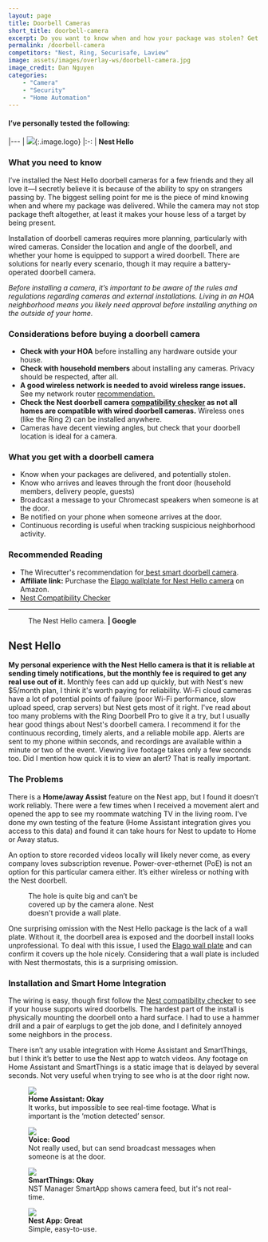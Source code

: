 ```yaml
---
layout: page
title: Doorbell Cameras
short_title: doorbell-camera
excerpt: Do you want to know when and how your package was stolen? Get a doorbell camera.
permalink: /doorbell-camera
competitors: "Nest, Ring, Securisafe, Laview"
image: assets/images/overlay-ws/doorbell-camera.jpg
image_credit: Dan Nguyen
categories: 
    - "Camera"
    - "Security"
    - "Home Automation"
---
```


<!--more-->



#### I’ve personally tested the following:

|---
| ![](assets\images\logo\nest.png){:.image.logo} 
|:-:
| **Nest Hello** 

### What you need to know

I’ve installed the Nest Hello doorbell cameras for a few friends and they all love it—I secretly believe it is because of the ability to spy on strangers passing by. The biggest selling point for me is the piece of mind knowing when and where my package was delivered. While the camera may not stop package theft altogether, at least it makes your house less of a target by being present.

Installation of doorbell cameras requires more planning, particularly with wired cameras. Consider the location and angle of the doorbell, and whether your home is equipped to support a wired doorbell.  There are solutions for nearly every scenario, though it may require a battery-operated doorbell camera.

<p class="box">
<i>Before installing a camera, it’s important to be aware of the rules and regulations regarding cameras and external installations. Living in an HOA neighborhood means you likely need approval before installing anything on the outside of your home.</i></p>

### Considerations before buying a doorbell camera

<ul class="alt">
  <li><b>Check with your HOA</b> before installing any hardware outside your house.</li>
  <li><b>Check with household members</b> about installing any cameras. Privacy should be respected, after all. </li>
  <li><b>A good wireless network is needed to avoid wireless range issues.</b> See my network router <a href="{{ 'network.html' | absolute_url }}">recommendation.</a></li>
  <li><b>Check the Nest doorbell camera <a href="https://nest.com/works/">compatibility checker</a> as not all homes are compatible with wired doorbell cameras.</b> Wireless ones (like the Ring 2) can be installed anywhere.</li>
  <li>Cameras have decent viewing angles, but check that your doorbell location is ideal for a camera. </li>
</ul>


### What you get with a doorbell camera

<ul class="alt">
  <li>Know when your packages are delivered, and potentially stolen.</li>
  <li>Know who arrives and leaves through the front door (household members, delivery people, guests)</li>
  <li>Broadcast a message to your Chromecast speakers when someone is at the door.</li>
  <li>Be notified on your phone when someone arrives at the door. </li>
  <li>Continuous recording is useful when tracking suspicious neighborhood activity.</li>
</ul>



### Recommended Reading

<ul class="alt">
  <li>The Wirecutter's recommendation for<a href="https://thewirecutter.com/reviews/best-smart-doorbell-camera/"> best smart doorbell camera</a>.</li>
  <li><b>Affiliate link:</b> Purchase the <a href="https://amzn.to/2I2RiQ3">Elago wallplate for Nest Hello camera</a> on Amazon.</li>
  <li><a href="https://nest.com/works/">Nest Compatibility Checker</a></li>
</ul>

<!-- Product Review section -->
<hr class="major" />

<figure class="align-left">
 <img src="assets\images\product-photo\nest-hello.png" alt=""/>
 <figcaption>
The Nest Hello camera. <b>|  Google</b>
 </figcaption>
</figure>

## Nest Hello

**My personal experience with the Nest Hello camera is that it is reliable at sending timely notifications, but the monthly fee is required to get any real use out of it.** Monthly fees can add up quickly, but with Nest's new $5/month plan, I think it's worth paying for reliability. Wi-Fi cloud cameras have a lot of potential points of failure (poor Wi-Fi performance, slow upload speed, crap servers) but Nest gets most of it right. I've read about too many problems with the Ring Doorbell Pro to give it a try, but I usually hear good things about Nest's doorbell camera.  I recommend it for the continuous recording, timely alerts, and a reliable mobile app. Alerts are sent to my phone within seconds, and recordings are available within a minute or two of the event. Viewing live footage takes only a few seconds too. Did I mention how quick it is to view an alert? That is really important.

### The Problems

There is a **Home/away Assist** feature on the Nest app, but I found it doesn’t work reliably. There were a few times when I received a movement alert and opened the app to see my roommate watching TV in the living room. I’ve done my own testing of the feature (Home Assistant integration gives you access to this data) and found it can take hours for Nest to update to Home or Away status.

An option to store recorded videos locally will likely never come, as every company loves subscription revenue. Power-over-ethernet (PoE) is not an option for this particular camera either. It’s either wireless or nothing with the Nest doorbell.

<figure class="align-center" style="width:50%;">
 <img src="assets\images\other\nest-doorbell.jpg" alt="" />
 <figcaption>
The hole is quite big and can’t be covered up by the camera alone. Nest doesn't provide a wall plate.
 </figcaption>
</figure>

One surprising omission with the Nest Hello package is the lack of a wall plate. Without it, the doorbell area is exposed and the doorbell install looks unprofessional. To deal with this issue, I used the [Elago wall plate](https://amzn.to/2I2RiQ3) and can confirm it covers up the hole nicely. Considering that a wall plate is included with Nest thermostats, this is a surprising omission.

### Installation and Smart Home Integration
The wiring is easy, though first follow the [Nest compatibility checker](https://nest.com/works/) to see if your house supports wired doorbells. The hardest part of the install is physically mounting the doorbell onto a hard surface. I had to use a hammer drill and a pair of earplugs to get the job done, and I definitely annoyed some neighbors in the process.

There isn’t any usable integration with Home Assistant and SmartThings, but I think it’s better to use the Nest app to watch videos. Any footage on Home Assistant and SmartThings is a static image that is delayed by several seconds. Not very useful when trying to see who is at the door right now.


<div class="row">
	<!-- Break -->
	<div class="6u 12u$(medium)">
	  <figure class="fourthtest">
        <img src="assets/images/integrations/nest-doorbell-ha.png" />
        <figcaption>
          <b>Home Assistant: Okay</b><br> It works, but impossible to see real-time footage. What is important is the ‘motion detected’ sensor.
        </figcaption>
      </figure>
	</div>
	<div class="6u 12u$(medium)">
      <figure class="fourthtest">
       <img src="assets/images/integrations/google-home.png" />
       <figcaption>
         <b>Voice: Good</b><br>Not really used, but can send broadcast messages when someone is at the door.
       </figcaption>
      </figure>
	</div>
</div>

<div class="row">
	<!-- Break -->
	<div class="6u 12u$(medium)">
      <figure class="fourthtest">
        <img src="assets/images/integrations/nest-indoor-st.png" />
      <figcaption>
         <b>SmartThings: Okay</b><br> NST Manager SmartApp shows camera feed, but it's not real-time.</figcaption>
      </figure>
	</div>
	<div class="6u 12u$(medium)">
      <figure class="fourthtest">
       <img src="assets/images/integrations/nest-doorbell-app.png"  />
       <figcaption>
         <b>Nest App: Great</b><br>Simple, easy-to-use.
       </figcaption>
      </figure>
	</div>
</div>